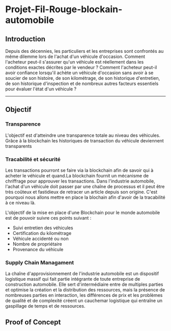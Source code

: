 # Projet-Fil-Rouge-blockain-automobile
## Introduction

Depuis des décennies, les particuliers et les entreprises sont confrontés au même dilemme lors de l'achat d'un véhicule d'occasion. Comment l'acheteur peut-il s'assurer qu'un véhicule est réellement dans les conditions exactes décrites par le vendeur ? Comment l'acheteur peut-il avoir confiance lorsqu'il achète un véhicule d'occasion sans avoir à se soucier de son histoire, de son kilométrage, de son historique d'entretien, de son historique d'inspection et de nombreux autres facteurs essentiels pour évaluer l'état d'un véhicule ?

---

## Objectif 
### Transparence 
L'objectif est d'atteindre une transparence totale au niveau des véhicules. Grâce à la blockchain les historiques de transaction du véhicule deviennent transparents

### Tracabilité et sécurité
Les transactions pourront se faire via la blockchain afin de savoir qui à acheter le véhicule et quand.La blockchain fournit un mécanisme de chriffrage pour approuver les transactions. Dans l'industrie automobile, l'achat d'un véhicule doit passer par une chaîne de processus et il peut être très coûteux et fastidieux de retracer un article depuis son origine. C'est pourquoi nous allons mettre en place la blochain afin d'avoir de la tracabilité à ce niveau là.

L'objectif de la mise en place d'une Blockchain pour le monde automobile est de pouvoir suivre ces points suivant :

* Suivi entretien des véhicules
* Certification du kilométrage
* Véhicule accidenté ou non
* Nombre de propriétaire 
* Provenance du véhicule

### Supply Chain Managament

La chaîne d'approvisionnement de l'industrie automobile est un dispositif logistique massif qui fait partie intégrante de toute entreprise de construction automobile. Elle sert d'intermédiaire entre de multiples parties et optimise la création et la distribution des ressources, mais la présence de nombreuses parties en interaction, les différences de prix et les problèmes de qualité et de complexité créent un cauchemar logistique qui entraîne un gaspillage de temps et de ressources.



## Proof of Concept
